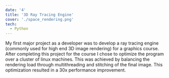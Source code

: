 ```yaml
---
date: '4'
title: '3D Ray Tracing Engine'
cover: './space_rendering.png'
tech:
  - Python
---
```


My first major project as a developer was to develop a ray tracing engine (commonly used for high end 3D image rendering) for a graphics course. After completing this project for the course I chose to optimize the program over a cluster of linux machines. This was achieved by balancing the rendering load through multithreading and stitching of the final image. This optimization resulted in a 30x performance improvement.
